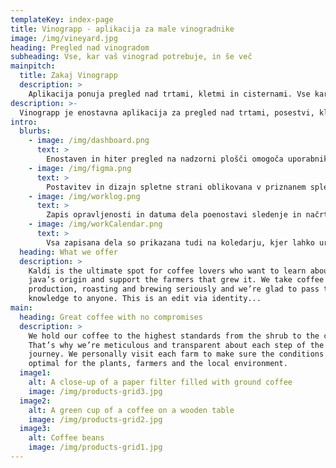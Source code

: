 ```yaml
---
templateKey: index-page
title: Vinograpp - aplikacija za male vinogradnike
image: /img/vineyard.jpg
heading: Pregled nad vinogradom
subheading: Vse, kar vaš vinograd potrebuje, in še več
mainpitch:
  title: Zakaj Vinograpp
  description: >
    Aplikacija ponuja pregled nad trtami, kletmi in cisternami. Vse kar potrebujete, da se grozdje s trte spremeni v vino in ustekleniči. 
description: >-
  Vinograpp je enostavna aplikacija za pregled nad trtami, posestvi, kletmi in cisternami.
intro:
  blurbs:
    - image: /img/dashboard.png
      text: >
        Enostaven in hiter pregled na nadzorni plošči omogoča uporabniku hitro zaznavanje nepravilnosti pri delu.
    - image: /img/figma.png
      text: >
        Postavitev in dizajn spletne strani oblikovana v priznanem spletnem orodju Figma, z Googlovim stilom MaterialUI.
    - image: /img/worklog.png
      text: >
        Zapis opravljenosti in datuma dela poenostavi sledenje in načrtovanje v prihodnost. 
    - image: /img/workCalendar.png
      text: >
        Vsa zapisana dela so prikazana tudi na koledarju, kjer lahko urejate in brišete vnose. Koledar bo v prihodnosti prikazoval tudi vreme za celovito rešitev.
  heading: What we offer
  description: >
    Kaldi is the ultimate spot for coffee lovers who want to learn about their
    java’s origin and support the farmers that grew it. We take coffee
    production, roasting and brewing seriously and we’re glad to pass that
    knowledge to anyone. This is an edit via identity...
main:
  heading: Great coffee with no compromises
  description: >
    We hold our coffee to the highest standards from the shrub to the cup.
    That’s why we’re meticulous and transparent about each step of the coffee’s
    journey. We personally visit each farm to make sure the conditions are
    optimal for the plants, farmers and the local environment.
  image1:
    alt: A close-up of a paper filter filled with ground coffee
    image: /img/products-grid3.jpg
  image2:
    alt: A green cup of a coffee on a wooden table
    image: /img/products-grid2.jpg
  image3:
    alt: Coffee beans
    image: /img/products-grid1.jpg
---
```

